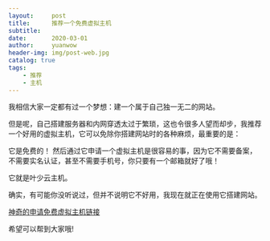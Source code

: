 ```yaml
---
layout:     post
title:      推荐一个免费虚拟主机
subtitle:   
date:       2020-03-01
author:     yuanwow
header-img: img/post-web.jpg
catalog: true
tags:
    - 推荐
    - 主机
---
```


我相信大家一定都有过一个梦想：建一个属于自己独一无二的网站。

但是呢，自己搭建服务器和内网穿透太过于繁琐，这也令很多人望而却步，我推荐一个好用的虚拟主机，它可以免除你搭建网站时的各种麻烦，最重要的是：

它是免费的！
然后通过它申请一个虚拟主机是很容易的事，因为它不需要备案，不需要实名认证，甚至不需要手机号，你只要有一个邮箱就好了哦！

它就是叶少云主机。

确实，有可能你没听说过，但并不说明它不好用，我现在就正在使用它搭建网站。

[神奇的申请免费虚拟主机链接](http://idc.yeshaocloud.top:429/)

希望可以帮到大家哦!
